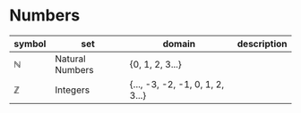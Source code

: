 
# Numbers

| symbol | set             | domain                           | description |
| ------ | --------------- | -------------------------------- | ----------- |
| ℕ      | Natural Numbers | {0, 1, 2, 3...}                  |             |
| ℤ      | Integers        | {..., -3, -2, -1, 0, 1, 2, 3...} |             |



